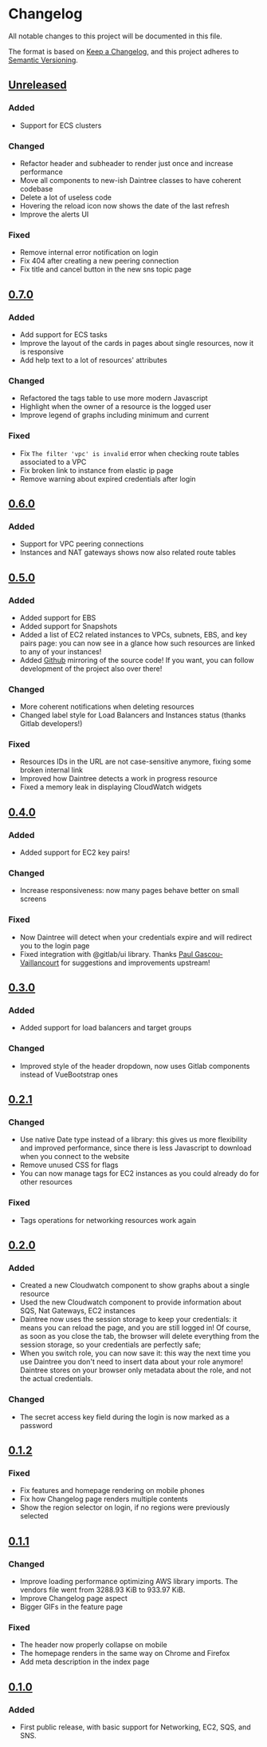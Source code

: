 # Changelog
All notable changes to this project will be documented in this file.

The format is based on [Keep a Changelog](https://keepachangelog.com/en/1.0.0/),
and this project adheres to [Semantic Versioning](https://semver.org/spec/v2.0.0.html).

## [Unreleased]

### Added

- Support for ECS clusters

### Changed

- Refactor header and subheader to render just once and increase performance
- Move all components to new-ish Daintree classes to have coherent codebase
- Delete a lot of useless code
- Hovering the reload icon now shows the date of the last refresh
- Improve the alerts UI

### Fixed

- Remove internal error notification on login
- Fix 404 after creating a new peering connection
- Fix title and cancel button in the new sns topic page

## [0.7.0]

### Added

- Add support for ECS tasks
- Improve the layout of the cards in pages about single resources, now it is responsive
- Add help text to a lot of resources' attributes

### Changed

- Refactored the tags table to use more modern Javascript
- Highlight when the owner of a resource is the logged user
- Improve legend of graphs including minimum and current

### Fixed

- Fix `The filter 'vpc' is invalid` error when checking route tables associated to a VPC
- Fix broken link to instance from elastic ip page
- Remove warning about expired credentials after login

## [0.6.0]

### Added

- Support for VPC peering connections
- Instances and NAT gateways shows now also related route tables

## [0.5.0]

### Added

- Added support for EBS
- Added support for Snapshots
- Added a list of EC2 related instances to VPCs, subnets, EBS, and key pairs page: you can now see in a glance how such resources are linked to any of your instances!
- Added [Github](https://github.com/rpadovani/daintree) mirroring of the source code! If you want, you can follow development of the project also over there!

### Changed

- More coherent notifications when deleting resources
- Changed label style for Load Balancers and Instances status (thanks Gitlab developers!)

### Fixed

- Resources IDs in the URL are not case-sensitive anymore, fixing some broken internal link
- Improved how Daintree detects a work in progress resource
- Fixed a memory leak in displaying CloudWatch widgets

## [0.4.0]

### Added

- Added support for EC2 key pairs!

### Changed

- Increase responsiveness: now many pages behave better on small screens

### Fixed

- Now Daintree will detect when your credentials expire and will redirect you to the login page
- Fixed integration with @gitlab/ui library. Thanks [Paul Gascou-Vaillancourt](https://gitlab.com/pgascouvaillancourt) for suggestions and improvements upstream!

## [0.3.0]

### Added

- Added support for load balancers and target groups

### Changed

- Improved style of the header dropdown, now uses Gitlab components instead of VueBootstrap ones

## [0.2.1]

### Changed

- Use native Date type instead of a library: this gives us more flexibility and improved performance, since there is 
  less Javascript to download when you connect to the website
- Remove unused CSS for flags
- You can now manage tags for EC2 instances as you could already do for other resources

### Fixed

- Tags operations for networking resources work again

## [0.2.0]

### Added

- Created a new Cloudwatch component to show graphs about a single resource
- Used the new Cloudwatch component to provide information about SQS, Nat Gateways, EC2 instances
- Daintree now uses the session storage to keep your credentials: it means you can reload the page, and you are still 
  logged in! Of course, as soon as you close the tab, the browser will delete everything from the session storage, so 
  your credentials are perfectly safe;
- When you switch role, you can now save it: this way the next time you use Daintree you don't need to insert data 
  about your role anymore! Daintree stores on your browser only metadata about the role, and not the actual credentials.
  
### Changed

- The secret access key field during the login is now marked as a password

## [0.1.2]

### Fixed

- Fix features and homepage rendering on mobile phones
- Fix how Changelog page renders multiple contents
- Show the region selector on login, if no regions were previously selected

## [0.1.1]

### Changed

- Improve loading performance optimizing AWS library imports. The vendors file went from 3288.93 KiB to 933.97 KiB.
- Improve Changelog page aspect
- Bigger GIFs in the feature page

### Fixed

- The header now properly collapse on mobile
- The homepage renders in the same way on Chrome and Firefox
- Add meta description in the index page

## [0.1.0]

### Added

- First public release, with basic support for Networking, EC2, SQS, and SNS.

[Unreleased]: https://gitlab.com/rpadovani/daintree/-/compare/v0.7.0...master
[0.7.0]: https://gitlab.com/rpadovani/daintree/-/compare/v0.6.0...v0.7.0
[0.6.0]: https://gitlab.com/rpadovani/daintree/-/compare/v0.5.0...v0.6.0
[0.5.0]: https://gitlab.com/rpadovani/daintree/-/compare/v0.4.0...v0.5.0
[0.4.0]: https://gitlab.com/rpadovani/daintree/-/compare/v0.3.0...v0.4.0
[0.3.0]: https://gitlab.com/rpadovani/daintree/-/compare/v0.2.1...v0.3.0
[0.2.1]: https://gitlab.com/rpadovani/daintree/-/compare/v0.2.0...v0.2.1
[0.2.0]: https://gitlab.com/rpadovani/daintree/-/compare/v0.1.2...v0.2.0
[0.1.2]: https://gitlab.com/rpadovani/daintree/-/compare/v0.1.1...v0.1.2
[0.1.1]: https://gitlab.com/rpadovani/daintree/-/compare/v0.1.0...v0.1.1
[0.1.0]: https://gitlab.com/rpadovani/daintree/-/tags/v0.1.0

